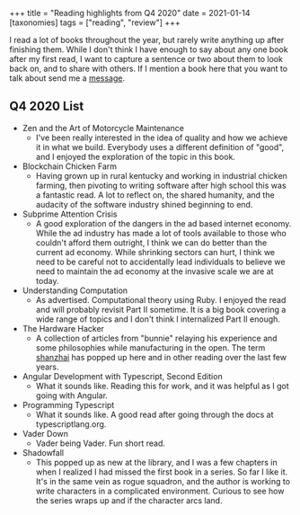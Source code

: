 +++
title = "Reading highlights from Q4 2020"
date = 2021-01-14
[taxonomies]
tags = ["reading", "review"]
+++

I read a lot of books throughout the year, but rarely write anything up
after finishing them. While I don't think I have enough to say about
any one book after my first read, I want to capture a sentence or two
about them to look back on, and to share with others. If I mention a book
here that you want to talk about send me a [message](mailto:alexander@burningdaylight.io).

## Q4 2020 List

- Zen and the Art of Motorcycle Maintenance
  - I've been really interested in the idea of quality and how we achieve
  it in what we build. Everybody uses a different definition of "good",
  and I enjoyed the exploration of the topic in this book.
- Blockchain Chicken Farm
  - Having grown up in rural kentucky and working
  in industrial chicken farming, then pivoting to writing software after
  high school this was a fantastic read. A lot to reflect on, the shared
  humanity, and the audacity of the software industry shined beginning to
  end.
- Subprime Attention Crisis
  - A good exploration of the dangers in the ad
  based internet economy. While the ad industry has made a lot of tools available
  to those who couldn't afford them outright, I think we can do better than
  the current ad economy. While shrinking sectors can hurt, I think we need
  to be careful not to accidentally lead individuals to believe we need to
  maintain the ad economy at the invasive scale we are at today.
- Understanding Computation
  - As advertised. Computational theory using
  Ruby. I enjoyed the read and will probably revisit Part II sometime. It
  is a big book covering a wide range of topics and I don't think I internalized
  Part II enough.
- The Hardware Hacker
  - A collection of articles from "bunnie" relaying
  his experience and some philosophies while manufacturing in the open. The
  term [shanzhai](https://en.wikipedia.org/wiki/Shanzhai) has popped up here
  and in other reading over the last few years.
- Angular Development with Typescript, Second Edition
  - What it sounds like. Reading this for work, and it was helpful as I
  got going with Angular.
- Programming Typescript
  - What it sounds like. A good read after going
  through the docs at typescriptlang.org.
- Vader Down
  - Vader being Vader. Fun short read.
- Shadowfall
  - This popped up as new at the library, and I was a few chapters
  in when I realized I had missed the first book in a series. So far I like
  it. It's in the same vein as rogue squadron, and the author is working to
  write characters in a complicated environment. Curious to see how the series
  wraps up and if the character arcs land.

